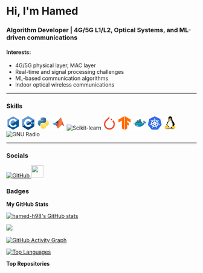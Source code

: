 # Hi, I'm Hamed 

### Algorithm Developer | 4G/5G L1/L2, Optical Systems, and ML-driven communications

#### Interests: 
  - 4G/5G physical layer, MAC layer
  - Real-time and signal processing challenges
  - ML-based communication algorithms
  - Indoor optical wireless communications

---

### Skills

<p align="left">
  <img src="https://raw.githubusercontent.com/devicons/devicon/master/icons/c/c-original.svg" alt="C" width="36" height="36"/>
  <img src="https://raw.githubusercontent.com/devicons/devicon/master/icons/cplusplus/cplusplus-original.svg" alt="C++" width="36" height="36"/>
  <img src="https://raw.githubusercontent.com/devicons/devicon/master/icons/python/python-original.svg" alt="Python" width="36" height="36"/>
  <img src="https://raw.githubusercontent.com/devicons/devicon/master/icons/matlab/matlab-original.svg" alt="MATLAB" width="36" height="36"/>
  <img src="https://upload.wikimedia.org/wikipedia/commons/0/05/Scikit_learn_logo_small.svg" alt="Scikit-learn" width="36" height="36"/>
  <img src="https://raw.githubusercontent.com/devicons/devicon/master/icons/pytorch/pytorch-original.svg" alt="PyTorch" width="36" height="36"/>
  <img src="https://raw.githubusercontent.com/devicons/devicon/master/icons/tensorflow/tensorflow-original.svg" alt="TensorFlow" width="36" height="36"/>
  <img src="https://raw.githubusercontent.com/devicons/devicon/master/icons/docker/docker-original.svg" alt="Docker" width="36" height="36"/>
  <img src="https://raw.githubusercontent.com/devicons/devicon/master/icons/kubernetes/kubernetes-plain.svg" alt="Kubernetes" width="36" height="36"/>
  <img src="https://raw.githubusercontent.com/devicons/devicon/master/icons/linux/linux-original.svg" alt="Linux" width="36" height="36"/>
  <img src="https://raw.githubusercontent.com/hfinkel/gnuradio-logo/master/gnuradio-logo.png" alt="GNU Radio" width="36"/>


  
</p>

---

### Socials

<p align="left">
  <a href="https://github.com/hamed-h98" target="_blank">
    <img src="https://cdn-icons-png.flaticon.com/512/25/25231.png" width="32" height="32" alt="GitHub" />
  </a>
   <a href="https://www.linkedin.com/in/hamed-hosseinnejad-75a54b1b4/" target="_blank">
    <img src="https://raw.githubusercontent.com/danielcranney/readme-generator/main/public/icons/socials/linkedin.svg" width="32" height="32" />
  </a>
</p>



### Badges

<b>My GitHub Stats</b>

<a href="http://www.github.com/hamed-h98"><img src="https://github-readme-stats.vercel.app/api?username=hamed-h98&show_icons=true&hide=stars,contribs&count_private=true&title_color=0891b2&text_color=ffffff&icon_color=0891b2&bg_color=1c1917&hide_border=true&show_icons=true" alt="hamed-h98's GitHub stats" /></a>

<a href="http://www.github.com/hamed-h98"><img src="https://github-readme-streak-stats.herokuapp.com/?user=hamed-h98&stroke=ffffff&background=1c1917&ring=0891b2&fire=0891b2&currStreakNum=ffffff&currStreakLabel=0891b2&sideNums=ffffff&sideLabels=ffffff&dates=ffffff&hide_border=true" /></a>

[![GitHub Activity Graph](https://github-readme-activity-graph.vercel.app/graph?username=hamed-h98&theme=github-compact)](https://github.com/hamed-h98)


<!-- <a href="https://github.com/hamed-h98" align="left"><img src="https://github-readme-stats.vercel.app/api/top-langs/?username=hamed-h98&langs_count=10&title_color=0891b2&text_color=ffffff&icon_color=0891b2&bg_color=1c1917&hide_border=true&locale=en&custom_title=Top%20%Languages" alt="Top Languages" /></a>  -->

<a href="https://github.com/hamed-h98" align="left">
  <img src="https://github-readme-stats.vercel.app/api/top-langs/?username=hamed-h98&langs_count=10&hide=html,css,jupyter%20notebook&layout=compact&title_color=0891b2&text_color=ffffff&icon_color=0891b2&bg_color=1c1917&hide_border=true&locale=en&custom_title=Top%20Languages" alt="Top Languages" />
</a>



<b>Top Repositories</b>
<!-- <a href="https://github.com/hamed-h98/Cpp_Tutorial_Practice" target="_blank">Cpp_Tutorial_Practice</a><br> -->


<div width="100%" align="center"></div><br /><br /><br /><br /><br /><br /><br />
